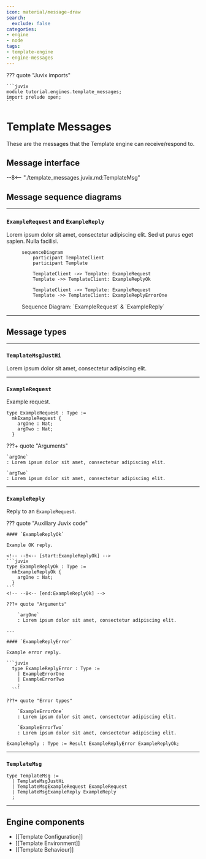 ```yaml
---
icon: material/message-draw
search:
  exclude: false
categories:
- engine
- node
tags:
- template-engine
- engine-messages
---
```


??? quote "Juvix imports"

    ```juvix
    module tutorial.engines.template_messages;
    import prelude open;
    ```

# Template Messages

These are the messages that the Template engine can receive/respond to.

## Message interface

--8<-- "./template_messages.juvix.md:TemplateMsg"


## Message sequence diagrams

---

### `ExampleRequest` and `ExampleReply`

Lorem ipsum dolor sit amet, consectetur adipiscing elit.
Sed ut purus eget sapien. Nulla facilisi.

<!-- --8<-- [start:message-sequence-diagram-ExampleRequest] -->
<figure markdown="span">

```mermaid
sequenceDiagram
    participant TemplateClient
    participant Template

    TemplateClient ->> Template: ExampleRequest
    Template ->> TemplateClient: ExampleReplyOk

    TemplateClient ->> Template: ExampleRequest
    Template ->> TemplateClient: ExampleReplyErrorOne
```

<figcaption markdown="span">
Sequence Diagram: `ExampleRequest` & `ExampleReply`
</figcaption>
</figure>
<!-- --8<-- [end:message-sequence-diagram-ExampleRequest] -->

---

## Message types

---

### `TemplateMsgJustHi`

Lorem ipsum dolor sit amet, consectetur adipiscing elit.

---

### `ExampleRequest`

Example request.

<!-- --8<-- [start:ExampleRequest] -->
```juvix
type ExampleRequest : Type :=
  mkExampleRequest {
    argOne : Nat;
    argTwo : Nat;
  }
```
<!-- --8<-- [end:ExampleRequest] -->

???+ quote "Arguments"

    `argOne`
    : Lorem ipsum dolor sit amet, consectetur adipiscing elit.

    `argTwo`
    : Lorem ipsum dolor sit amet, consectetur adipiscing elit.

---

### `ExampleReply`

Reply to an `ExampleRequest`.

??? quote "Auxiliary Juvix code"

    #### `ExampleReplyOk`

    Example OK reply.

    <!-- --8<-- [start:ExampleReplyOk] -->
    ```juvix
    type ExampleReplyOk : Type :=
      mkExampleReplyOk {
        argOne : Nat;
      }
    ```
    <!-- --8<-- [end:ExampleReplyOk] -->

    ???+ quote "Arguments"

        `argOne`
        : Lorem ipsum dolor sit amet, consectetur adipiscing elit.

    ---

    #### `ExampleReplyError`

    Example error reply.

    ```juvix
      type ExampleReplyError : Type :=
        | ExampleErrorOne
        | ExampleErrorTwo
        ;
      ```

    ???+ quote "Error types"

        `ExampleErrorOne`
        : Lorem ipsum dolor sit amet, consectetur adipiscing elit.

        `ExampleErrorTwo`
        : Lorem ipsum dolor sit amet, consectetur adipiscing elit.

<!-- --8<-- [start:ExampleReply] -->
```juvix
ExampleReply : Type := Result ExampleReplyError ExampleReplyOk;
```
<!-- --8<-- [end:ExampleReply] -->

---

### `TemplateMsg`

<!-- --8<-- [start:TemplateMsg] -->
```juvix
type TemplateMsg :=
  | TemplateMsgJustHi
  | TemplateMsgExampleRequest ExampleRequest
  | TemplateMsgExampleReply ExampleReply
  ;
```
<!-- --8<-- [end:TemplateMsg] -->

---

## Engine components

- [[Template Configuration]]
- [[Template Environment]]
- [[Template Behaviour]]
